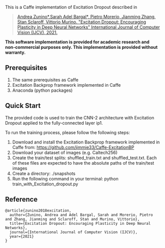 This is a Caffe implementation of Excitation Dropout described in

> [Andrea Zunino*,Sarah Adel Bargal*, Pietro Morerio, Jianming Zhang, Stan Sclaroff, Vittorio Murino. "Excitation Dropout: Encouraging Plasticity in Deep Neural Networks" International Journal of Computer Vision (IJCV), 2021.](https://link.springer.com/article/10.1007/s11263-020-01422-y)

__This software implementation is provided for academic research and non-commercial purposes only.  This implementation is provided without warranty.__

## Prerequisites
1. The same prerequisites as Caffe
2. Excitation Backprop framework implemented in Caffe
3. Anaconda (python packages)

## Quick Start
The provided code is used to train the CNN-2 architecture with Excitation Dropout applied to the fully-connected layer ip1. 

To run the training process, please follow the following steps:
1) Download and install the Excitation Backprop framework implemented in Caffe from: https://github.com/jimmie33/Caffe-ExcitationBP
2) Download your dataset of images (e.g. Caltech256)
3) Create the train/test splits: shuffled_train.txt and shuffled_test.txt. Each of these files are expected to have the absolute paths of the train/test images
4) Create a directory: ./snapshots
4) Run the following command in your terminal: python train_with_Excitation_dropout.py

## Reference
```
@article{zunino2018excitation,
  author={Zunino, Andrea and Adel Bargal, Sarah and Morerio, Pietro and Zhang, Jianming and Sclaroff, Stan and Murino, Vittorio},
  title={Excitation Dropout: Encouraging Plasticity in Deep Neural Networks},
  journal={International Journal of Computer Vision (IJCV)},
  year={2021}
}
```
